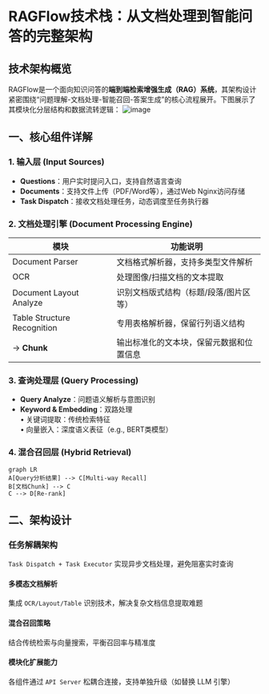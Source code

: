 # RAGFlow技术栈：从文档处理到智能问答的完整架构

## 技术架构概览
RAGFlow是一个面向知识问答的**端到端检索增强生成（RAG）系统**，其架构设计紧密围绕“问题理解-文档处理-智能召回-答案生成”的核心流程展开。下图展示了其模块化分层结构和数据流转逻辑：
![image](https://github.com/user-attachments/assets/103127d4-c650-4d58-83a7-46148efc14b0)

## 一、核心组件详解
### 1. 输入层 (Input Sources)
- **Questions**：用户实时提问入口，支持自然语言查询
- **Documents**：支持文件上传（PDF/Word等），通过Web Nginx访问存储
- **Task Dispatch**：接收文档处理任务，动态调度至任务执行器

### 2. 文档处理引擎 (Document Processing Engine)
| 模块                      | 功能说明                                                                 |
|--------------------------|--------------------------------------------------------------------------|
| Document Parser           | 文档格式解析器，支持多类型文件解析                                       |
| OCR                       | 处理图像/扫描文档的文本提取                                              |
| Document Layout Analyze   | 识别文档版式结构（标题/段落/图片区等）                                   |
| Table Structure Recognition | 专用表格解析器，保留行列语义结构                                          |
| → **Chunk**               | 输出标准化的文本块，保留元数据和位置信息                                  |

### 3. 查询处理层 (Query Processing)
- **Query Analyze**：问题语义解析与意图识别
- **Keyword & Embedding**：双路处理<br>
  • 关键词提取：传统检索特征<br>
  • 向量嵌入：深度语义表征（e.g., BERT类模型）

### 4. 混合召回层 (Hybrid Retrieval)
```mermaid
graph LR
A[Query分析结果] --> C[Multi-way Recall]
B[文档Chunk] --> C
C --> D[Re-rank]
```
## 二、架构设计

### 任务解耦架构  
`Task Dispatch + Task Executor` 实现异步文档处理，避免阻塞实时查询

#### 多模态文档解析  
集成 `OCR/Layout/Table` 识别技术，解决复杂文档信息提取难题

#### 混合召回策略  
结合传统检索与向量搜索，平衡召回率与精准度

#### 模块化扩展能力  
各组件通过 `API Server` 松耦合连接，支持单独升级（如替换 LLM 引擎）
